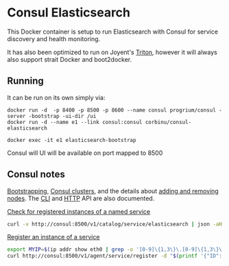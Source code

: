 Consul Elasticsearch
======================
This Docker container is setup to run Elasticsearch with Consul for service discovery and health monitoring.

It has also been optimized to run on Joyent's [Triton](https://www.joyent.com/blog/understanding-triton-containers), however it will always also support strait Docker and boot2docker.

## Running

It can be run on its own simply via:

```
docker run -d  -p 8400 -p 8500 -p 8600 --name consul progrium/consul -server -bootstrap -ui-dir /ui
docker run -d --name e1 --link consul:consul corbinu/consul-elasticsearch

docker exec -it e1 elasticsearch-bootstrap
```

Consul will UI will be available on port mapped to 8500


## Consul notes

[Bootstrapping](https://www.consul.io/docs/guides/bootstrapping.html), [Consul clusters](https://www.consul.io/intro/getting-started/join.html), and the details about [adding and removing nodes](https://www.consul.io/docs/guides/servers.html). The [CLI](https://www.consul.io/docs/commands/index.html) and [HTTP](https://www.consul.io/docs/agent/http.html) API are also documented.

[Check for registered instances of a named service](https://www.consul.io/docs/agent/http/catalog.html#catalog_service)

```bash
curl -v http://consul:8500/v1/catalog/service/elasticsearch | json -aH ServiceAddress
```

[Register an instance of a service](https://www.consul.io/docs/agent/http/catalog.html#catalog_register)

```bash
export MYIP=$(ip addr show eth0 | grep -o '[0-9]\{1,3\}\.[0-9]\{1,3\}\.[0-9]\{1,3\}\.[0-9]\{1,3\}')
curl http://consul:8500/v1/agent/service/register -d "$(printf '{"ID": "elasticsearch-%s","Name": "elasticsearch","Address": "%s"}' $MYIP $MYIP)"
```
